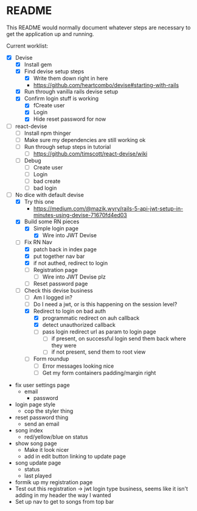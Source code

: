 
# README

This README would normally document whatever steps are necessary to get the
application up and running.

Current worklist:

- [x] Devise
    - [x] Install gem
    - [x] Find devise setup steps
      - [x] Write them down right in here
      - https://github.com/heartcombo/devise#starting-with-rails
    - [x] Run through vanilla rails devise setup
    - [x] Confirm login stuff is working
        - [x] fCreate user
        - [x] Login
        - [x] Hide reset password for now
- [ ] react-devise
    - [ ] Install npm thinger
    - [ ] Make sure my dependencies are still working ok
    - [ ] Run through setup steps in tutorial
        - [ ] https://github.com/timscott/react-devise/wiki
    - [ ] Debug
        - [ ] Create user
        - [ ] Login
        - [ ] bad create
        - [ ] bad login
- [ ] No dice with default devise
  - [x] Try this one
    - https://medium.com/@mazik.wyry/rails-5-api-jwt-setup-in-minutes-using-devise-71670fd4ed03
  - [x] Build some RN pieces
    - [x] Simple login page
      - [x] Wire into JWT Devise
  - [ ] Fix RN Nav
    - [x] patch back in index page
    - [x] put together nav bar
    - [x] if not authed, redirect to login
    - [ ] Registration page
      - [ ] Wire into JWT Devise plz
    - [ ] Reset password page
  - [ ] Check this devise business
    - [ ] Am I logged in?
    - [ ] Do I need a jwt, or is this happening on the session level?
    - [x] Redirect to login on bad auth
      - [x] programmatic redirect on auh callback
      - [x] detect unauthorized callback
      - [ ] pass login redirect url as param to login page
        - [ ] if present, on successful login send them back where they were
        - [ ] if not present, send them to root view
    - [ ] Form roundup
        - [ ] Error messages looking nice
        - [ ] Get my form containers padding/margin right
- fix user settings page
  - email
    - password
- login page style
    - cop the styler thing
- reset password thing
    - send an email
- song index
    - red/yellow/blue on status
- show song page
  - Make it look nicer
  - add in edit button linking to update page
- song update page
    - status
    - last played
- formik up my registration page
- Test out this registration -> jwt login type business, seems like it isn't adding in my header the
way I wanted
- Set up nav to get to songs from top bar
